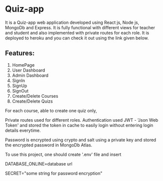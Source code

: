 # Quiz-app

It is a Quiz-app web application developed using React js, Node js, MongoDb and Express. It is fully functional with different views for teacher and student and also implemented with private routes for each role. It is deployed to heroku and you can check it out using the link given below.


## Features:
1. HomePage
2. User Dashboard
3. Admin Dashboard
4. SignIn
5. SignUp
6. SignOut
7. Create/Delete Courses
8. Create/Delete Quizs

For each course, able to create one quiz only,

Private routes used for different roles. Authentication used JWT - 'Json Web Token' and stored the token in cache to easily login without entering login details everytime. 

Password is encrypted using crypto and salt using a private key and stored the encrypted password in MongoDb Atlas.


To use this project, one should create '.env' file and insert 

DATABASE_ONLINE=database url

SECRET="some string for password encryption"
